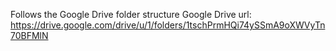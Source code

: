 Follows the Google Drive folder structure
Google Drive url: https://drive.google.com/drive/u/1/folders/1tschPrmHQi74ySSmA9oXWVyTn70BFMlN